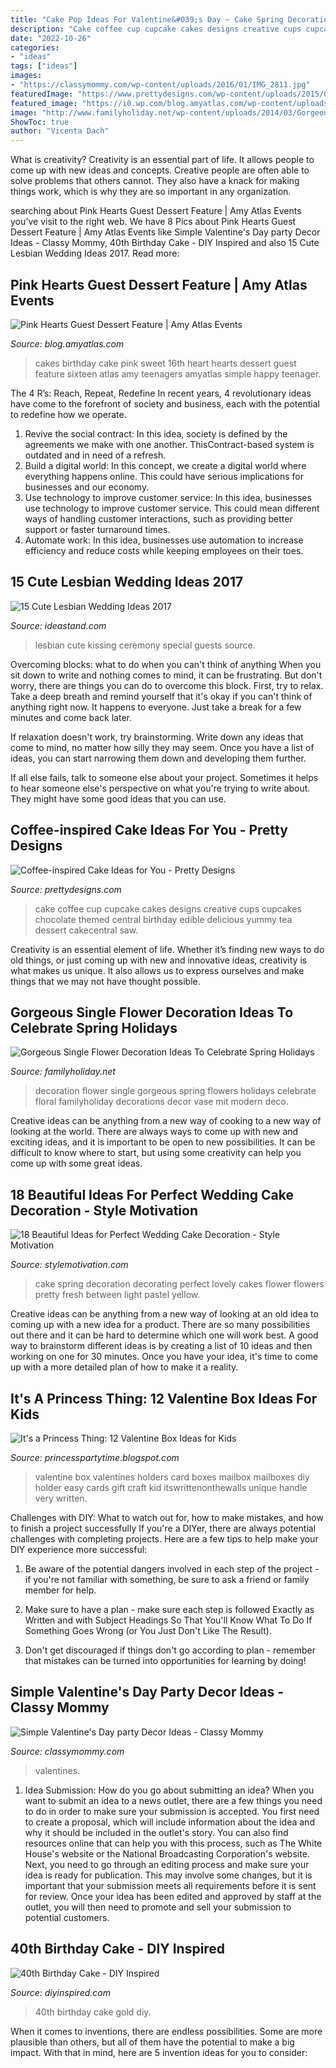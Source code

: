 ```yaml
---
title: "Cake Pop Ideas For Valentine&#039;s Day ~ Cake Spring Decoration Decorating Perfect Lovely Cakes Flower Flowers Pretty Fresh Between Light Pastel Yellow"
description: "Cake coffee cup cupcake cakes designs creative cups cupcakes chocolate themed central birthday edible delicious yummy tea dessert cakecentral saw"
date: "2022-10-26"
categories:
- "ideas"
tags: ["ideas"]
images:
- "https://classymommy.com/wp-content/uploads/2016/01/IMG_2811.jpg"
featuredImage: "https://www.prettydesigns.com/wp-content/uploads/2015/01/Yummy-Cupcake.jpeg"
featured_image: "https://i0.wp.com/blog.amyatlas.com/wp-content/uploads/2013/12/heart-cake.jpg?resize=700%2C1022"
image: "http://www.familyholiday.net/wp-content/uploads/2014/03/Gorgeous-Single-Flower-Decoration-Ideas-12.jpg"
ShowToc: true
author: "Vicenta Dach"
---
```



What is creativity?
Creativity is an essential part of life. It allows people to come up with new ideas and concepts. Creative people are often able to solve problems that others cannot. They also have a knack for making things work, which is why they are so important in any organization.

	

		
searching about Pink Hearts Guest Dessert Feature | Amy Atlas Events you've visit to the right web. We have 8 Pics about Pink Hearts Guest Dessert Feature | Amy Atlas Events like Simple Valentine&#039;s Day party Decor Ideas - Classy Mommy, 40th Birthday Cake - DIY Inspired and also 15 Cute Lesbian Wedding Ideas 2017. Read more:
		
    
## Pink Hearts Guest Dessert Feature | Amy Atlas Events

<img loading=lazy src="https://i0.wp.com/blog.amyatlas.com/wp-content/uploads/2013/12/heart-cake.jpg?resize=700%2C1022" onerror="this.onerror=null;this.src='https://tse2.mm.bing.net/th?id=OIP.xN1yvyAIc7k53DhuSlPE3gHaK0&amp;pid=15.1';" alt="Pink Hearts Guest Dessert Feature | Amy Atlas Events">

_Source: blog.amyatlas.com_

>cakes birthday cake pink sweet 16th heart hearts dessert guest feature sixteen atlas amy teenagers amyatlas simple happy teenager. 

	

The 4 R’s: Reach, Repeat, Redefine
In recent years, 4 revolutionary ideas have come to the forefront of society and business, each with the potential to redefine how we operate.
1. Revive the social contract: In this idea, society is defined by the agreements we make with one another. ThisContract-based system is outdated and in need of a refresh.
2. Build a digital world: In this concept, we create a digital world where everything happens online. This could have serious implications for businesses and our economy.
3. Use technology to improve customer service: In this idea, businesses use technology to improve customer service. This could mean different ways of handling customer interactions, such as providing better support or faster turnaround times. 
4. Automate work: In this idea, businesses use automation to increase efficiency and reduce costs while keeping employees on their toes.

    
## 15 Cute Lesbian Wedding Ideas 2017

<img loading=lazy src="https://ideastand.com/wp-content/uploads/2014/11/lesbian-wedding-ideas/2-lesbian-wedding-ideas.jpg" onerror="this.onerror=null;this.src='https://tse4.mm.bing.net/th?id=OIP.wEd2A8CzCXY35FaUi7Gz8wHaLH&amp;pid=15.1';" alt="15 Cute Lesbian Wedding Ideas 2017">

_Source: ideastand.com_

>lesbian cute kissing ceremony special guests source. 

	

Overcoming blocks: what to do when you can't think of anything
When you sit down to write and nothing comes to mind, it can be frustrating. But don't worry, there are things you can do to overcome this block.
First, try to relax. Take a deep breath and remind yourself that it's okay if you can't think of anything right now. It happens to everyone. Just take a break for a few minutes and come back later.

If relaxation doesn't work, try brainstorming. Write down any ideas that come to mind, no matter how silly they may seem. Once you have a list of ideas, you can start narrowing them down and developing them further.

If all else fails, talk to someone else about your project. Sometimes it helps to hear someone else's perspective on what you're trying to write about. They might have some good ideas that you can use.

    
## Coffee-inspired Cake Ideas For You - Pretty Designs

<img loading=lazy src="https://www.prettydesigns.com/wp-content/uploads/2015/01/Yummy-Cupcake.jpeg" onerror="this.onerror=null;this.src='https://tse4.mm.bing.net/th?id=OIP.dxYiKz-P6ooUhF_oKqeCAQHaLG&amp;pid=15.1';" alt="Coffee-inspired Cake Ideas for You - Pretty Designs">

_Source: prettydesigns.com_

>cake coffee cup cupcake cakes designs creative cups cupcakes chocolate themed central birthday edible delicious yummy tea dessert cakecentral saw. 

	

Creativity is an essential element of life. Whether it’s finding new ways to do old things, or just coming up with new and innovative ideas, creativity is what makes us unique. It also allows us to express ourselves and make things that we may not have thought possible.

    
## Gorgeous Single Flower Decoration Ideas To Celebrate Spring Holidays

<img loading=lazy src="http://www.familyholiday.net/wp-content/uploads/2014/03/Gorgeous-Single-Flower-Decoration-Ideas-12.jpg" onerror="this.onerror=null;this.src='https://tse4.mm.bing.net/th?id=OIP.hEGpRA8FvR4oHAu2v3aQjgHaJ4&amp;pid=15.1';" alt="Gorgeous Single Flower Decoration Ideas To Celebrate Spring Holidays">

_Source: familyholiday.net_

>decoration flower single gorgeous spring flowers holidays celebrate floral familyholiday decorations decor vase mit modern deco. 

	

Creative ideas can be anything from a new way of cooking to a new way of looking at the world. There are always ways to come up with new and exciting ideas, and it is important to be open to new possibilities. It can be difficult to know where to start, but using some creativity can help you come up with some great ideas.

    
## 18 Beautiful Ideas For Perfect Wedding Cake Decoration - Style Motivation

<img loading=lazy src="http://www.stylemotivation.com/wp-content/uploads/2014/03/18-Beautiful-Ideas-for-Perfect-Wedding-Cake-Decoration-15-620x930.jpg" onerror="this.onerror=null;this.src='https://tse1.mm.bing.net/th?id=OIP.u5go-WS2JYc8P-yC6HGMDAHaLH&amp;pid=15.1';" alt="18 Beautiful Ideas for Perfect Wedding Cake Decoration - Style Motivation">

_Source: stylemotivation.com_

>cake spring decoration decorating perfect lovely cakes flower flowers pretty fresh between light pastel yellow. 

	

Creative ideas can be anything from a new way of looking at an old idea to coming up with a new idea for a product. There are so many possibilities out there and it can be hard to determine which one will work best. A good way to brainstorm different ideas is by creating a list of 10 ideas and then working on one for 30 minutes. Once you have your idea, it's time to come up with a more detailed plan of how to make it a reality.

    
## It&#039;s A Princess Thing: 12 Valentine Box Ideas For Kids

<img loading=lazy src="http://3.bp.blogspot.com/-x0C4QasTQMk/UuBJmuou87I/AAAAAAAABGU/UGzVjm3l3oU/s1600/Wicker+Valentine+Box.jpg" onerror="this.onerror=null;this.src='https://tse2.mm.bing.net/th?id=OIP.Bm2NJO3j_0hI1wX3kCGX4gHaJ5&amp;pid=15.1';" alt="It&#039;s a Princess Thing: 12 Valentine Box Ideas for Kids">

_Source: princesspartytime.blogspot.com_

>valentine box valentines holders card boxes mailbox mailboxes diy holder easy cards gift craft kid itswrittenonthewalls unique handle very written. 

	

Challenges with DIY: What to watch out for, how to make mistakes, and how to finish a project successfully
If you're a DIYer, there are always potential challenges with completing projects. Here are a few tips to help make your DIY experience more successful: 
1. Be aware of the potential dangers involved in each step of the project - if you're not familiar with something, be sure to ask a friend or family member for help.

2. Make sure to have a plan - make sure each step is followed Exactly as Written and with Subject Headings So That You'll Know What To Do If Something Goes Wrong (or You Just Don't Like The Result).

3. Don't get discouraged if things don't go according to plan - remember that mistakes can be turned into opportunities for learning by doing!

    
## Simple Valentine&#039;s Day Party Decor Ideas - Classy Mommy

<img loading=lazy src="https://classymommy.com/wp-content/uploads/2016/01/IMG_2811.jpg" onerror="this.onerror=null;this.src='https://tse4.mm.bing.net/th?id=OIP.NpmtwasuxEW2CsWC2pRVOgHaJ4&amp;pid=15.1';" alt="Simple Valentine&#039;s Day party Decor Ideas - Classy Mommy">

_Source: classymommy.com_

>valentines. 

	

1. Idea Submission: How do you go about submitting an idea?
When you want to submit an idea to a news outlet, there are a few things you need to do in order to make sure your submission is accepted. 
You first need to create a proposal, which will include information about the idea and why it should be included in the outlet's story. You can also find resources online that can help you with this process, such as The White House's website or the National Broadcasting Corporation's website. 
Next, you need to go through an editing process and make sure your idea is ready for publication. This may involve some changes, but it is important that your submission meets all requirements before it is sent for review. 
Once your idea has been edited and approved by staff at the outlet, you will then need to promote and sell your submission to potential customers.

    
## 40th Birthday Cake - DIY Inspired

<img loading=lazy src="https://diyinspired.com/wp-content/uploads/2020/07/40th-Birthday-Cake.jpg" onerror="this.onerror=null;this.src='https://tse2.mm.bing.net/th?id=OIP.4Q2zQpa4bMF2ZPczTAcVBwHaJ3&amp;pid=15.1';" alt="40th Birthday Cake - DIY Inspired">

_Source: diyinspired.com_

>40th birthday cake gold diy. 

	

When it comes to inventions, there are endless possibilities. Some are more plausible than others, but all of them have the potential to make a big impact. With that in mind, here are 5 invention ideas for you to consider: 

